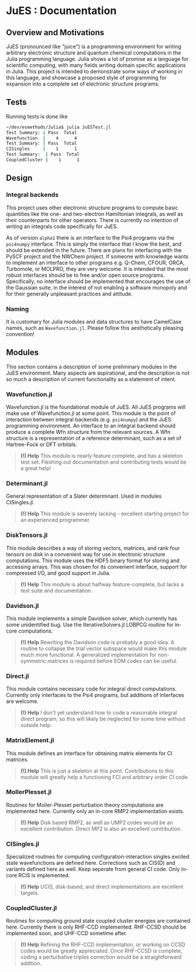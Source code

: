 # JuES : Documentation
## Overview and Motivations
JuES (pronounced like "juice") is a programming environment for writing arbitrary electronic structure and quantum chemical computations in the Julia programming language. Julia shows a lot of promise as a language for scientific computing, with many fields writing domain specific applications in Julia. This project is intended to demonstrate some ways of working in this language, and showcase a proposed style of programming for expansion into a complete set of electronic structure programs.
## Tests
Running tests is done like 
```bash
~/dev/esmethods/Julia$ julia JuESTest.jl 
Test Summary: | Pass  Total
Wavefunction  |    4      4
Test Summary: | Pass  Total
CISingles     |    1      1
Test Summary:  | Pass  Total
CoupledCluster |    1      1
```

## Design
### Integral backends
This project uses other electronic structure programs to compute basic quantities like the one- and two-electron Hamiltonian integrals, as well as their counterparts for other operators. There is currently no intention of writing an integrals code specifically for JuES.

As of version `alpha1` there is an interface to the Psi4 programs via the `psi4numpy` interface. This is simply the interface that I know the best, and should be extended in the future. There are plans for interfacing with the PySCF project and the NWChem project. If someone with knowledge wants to implement an interface to other programs e.g. Q-Chem, CFOUR, ORCA, Turbomole, or MOLPRO, they are very welcome. It is intended that the most robust interfaces should be to free and/or open source programs. Specifically, no interface should be implemented that encourages the use of the Gaussian suite, in the interest of not enabling a software monopoly and for their generally unpleasant practices and attitude. 

### Naming
It is customary for Julia modules and data structures to have CamelCase names, such as `Wavefunction.jl`. Please follow this aesthetically pleasing convention! 

## Modules
This section contains a description of some preliminary modules in the JuES environment. Many aspects are aspirational, and the description is not so much a description of current functionality as a statement of intent.
### Wavefunction.jl
Wavefunction.jl is the foundational module of JuES. All JuES programs will make use of Wavefunction.jl at some point. This module is the point of interaction between integral backends (e.g. `psi4numpy`) and the JuES programming environment. An interface to an integral backend should produce a complete Wfn structure from the relevant sources. A Wfn structure is a representation of a reference determinant, such as a set of Hartree-Fock or DFT orbitals. 
> **(!) Help** This module is nearly feature complete, and has a skeleton test set. Fleshing out documentation and contributing tests would be a great help!
### Determinant.jl
General representation of a Slater determinant. Used in modules CISingles.jl. 
> **(!) Help** This module is severely lacking - excellent starting project for an experienced programmer.
### DiskTensors.jl
This module describes a way of storing vectors, matrices, and rank four tensors on disk in a convenient way for use in electronic structure computations. 
This module uses the HDF5 binary format for storing and accessing arrays. This was chosen for its convenient interface, support for compressed I/O, and good support in Julia. 
> **(!) Help** This module is about halfway feature-complete, but lacks a test suite and documentation.
### Davidson.jl
This module implements a simple Davidson solver, which currently has some unidentified bug. Use the IterativeSolvers.jl LOBPCG routine for in-core computations.
> **(!) Help** Rewriting the Davidson code is probably a good idea. A routine to collapse the trial vector subspace would make this module much more functional. A generalized implementation for non-symmetric matrices is required before EOM codes can be useful. 
### Direct.jl
This module contains necessary code for integral direct computations. Currently only interfaces to the Psi4 programs, but additions of interfaces are welcome. 
> **(!) Help** I don't yet understand how to code a reasonable integral direct program, so this will likely be neglected for some time without outside help.
### MatrixElement.jl
This module defines an interface for obtaining matrix elements for CI matrices.
>**(!) Help** This is just a skeleton at this point. Contributions to this module will greatly help a functioning FCI and arbitrary order CI code. 
### MollerPlesset.jl
Routines for Moller-Plesset perturbation theory computations are implemented here. Currently only an in-core RMP2 implementation exists. 
>**(!) Help** Disk based RMP2, as well as UMP2 codes would be an excellent contribution. Direct MP2 is also an excellent contribution.
### CISingles.jl
Specialized routines for computing configuration-interaction singles excited state wavefunctions are defined here. Corrections such as CIS(D) and variants defined here as well. Keep seperate from general CI code. Only in-core RCIS is implemented.
>**(!) Help** UCIS, disk-based, and direct implementations are excellent targets. 
### CoupledCluster.jl
Routines for computing ground state coupled cluster energies are contained here. Currently there is only RHF-CCD implemented. RHF-CCSD should be implemented soon, and UHF-CCD sometime after.
>**(!) Help** Refining the RHF-CCD implementation, or working on CCSD codes would be greatly appreciated. Once RHF-CCSD is complete, coding a perturbative triples correction would be a straightforward addition.
